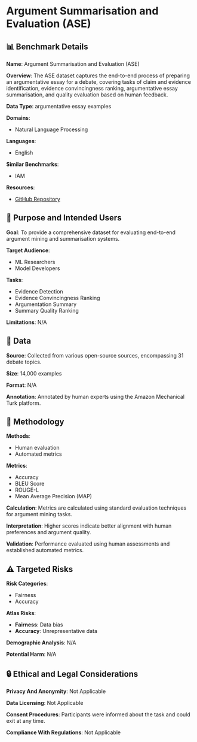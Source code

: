 # Argument Summarisation and Evaluation (ASE)

## 📊 Benchmark Details

**Name**: Argument Summarisation and Evaluation (ASE)

**Overview**: The ASE dataset captures the end-to-end process of preparing an argumentative essay for a debate, covering tasks of claim and evidence identification, evidence convincingness ranking, argumentative essay summarisation, and quality evaluation based on human feedback.

**Data Type**: argumentative essay examples

**Domains**:
- Natural Language Processing

**Languages**:
- English

**Similar Benchmarks**:
- IAM

**Resources**:
- [GitHub Repository](https://github.com/HaoBytes/ArgSum-Datatset)

## 🎯 Purpose and Intended Users

**Goal**: To provide a comprehensive dataset for evaluating end-to-end argument mining and summarisation systems.

**Target Audience**:
- ML Researchers
- Model Developers

**Tasks**:
- Evidence Detection
- Evidence Convincingness Ranking
- Argumentation Summary
- Summary Quality Ranking

**Limitations**: N/A

## 💾 Data

**Source**: Collected from various open-source sources, encompassing 31 debate topics.

**Size**: 14,000 examples

**Format**: N/A

**Annotation**: Annotated by human experts using the Amazon Mechanical Turk platform.

## 🔬 Methodology

**Methods**:
- Human evaluation
- Automated metrics

**Metrics**:
- Accuracy
- BLEU Score
- ROUGE-L
- Mean Average Precision (MAP)

**Calculation**: Metrics are calculated using standard evaluation techniques for argument mining tasks.

**Interpretation**: Higher scores indicate better alignment with human preferences and argument quality.

**Validation**: Performance evaluated using human assessments and established automated metrics.

## ⚠️ Targeted Risks

**Risk Categories**:
- Fairness
- Accuracy

**Atlas Risks**:
- **Fairness**: Data bias
- **Accuracy**: Unrepresentative data

**Demographic Analysis**: N/A

**Potential Harm**: N/A

## 🔒 Ethical and Legal Considerations

**Privacy And Anonymity**: Not Applicable

**Data Licensing**: Not Applicable

**Consent Procedures**: Participants were informed about the task and could exit at any time.

**Compliance With Regulations**: Not Applicable
